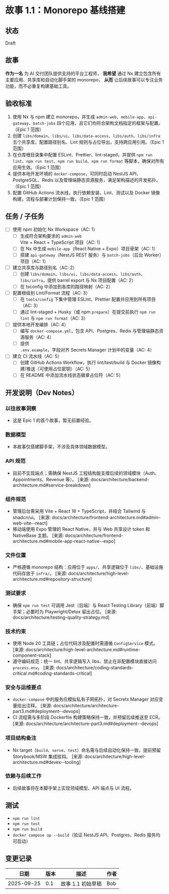 # 故事 1.1：Monorepo 基线搭建

## 状态

Draft

## 故事

**作为一名** 为 AI 交付团队提供支持的平台工程师，
**我希望** 通过 Nx 建立包含所有主要应用、共享库和自动化脚手架的 monorepo，
**从而** 让后续故事可以专注业务功能，而不必重复构建基础工具。

## 验收标准

1. 使用 Nx 与 npm 建立 monorepo，并生成 `admin-web`、`mobile-app`、`api-gateway`、`batch-jobs` 四个应用，且它们均符合架构文档指定的框架与配置。（Epic 1 范围）
2. 创建 `libs/domain`、`libs/ui`、`libs/data-access`、`libs/auth`、`libs/infra` 五个共享库，配置路径别名、Lint 规则与占位导出，支持跨应用引用。（Epic 1 范围）
3. 在仓库根目录集中配置 ESLint、Prettier、lint-staged，并提供 `npm run lint`、`npm run test`、`npm run build`、`npm run format` 等脚本，确保对所有应用生效。（Epic 1 范围）
4. 提供本地开发环境的 `docker-compose`，可同时启动 NestJS API、PostgreSQL、Redis 以及管理端静态资源服务，满足架构描述的开发拓扑。（Epic 1 范围）
5. 配置 GitHub Actions 流水线，执行依赖安装、Lint、测试以及 Docker 镜像构建，流程与部署计划保持一致。（Epic 1 范围）

## 任务 / 子任务

- [ ] 使用 npm 初始化 Nx Workspace（AC: 1）
  - [ ] 生成符合架构要求的 `admin-web` Vite + React + TypeScript 项目（AC: 1）
  - [ ] 在 Nx 中生成 `mobile-app`（React Native + Expo）项目骨架（AC: 1）
  - [ ] 搭建 `api-gateway`（NestJS REST 服务）与 `batch-jobs`（后台 Worker）项目（AC: 1）
- [ ] 建立共享库与路径别名（AC: 2）
  - [ ] 创建 `libs/domain`、`libs/ui`、`libs/data-access`、`libs/auth`、`libs/infra`，提供 barrel export 与 Nx 项目配置（AC: 2）
  - [ ] 在 tsconfig 中添加到各库的路径映射（AC: 2）
- [ ] 配置根级别 Lint/Format 流程（AC: 3）
  - [ ] 在 `tools/config` 下集中管理 ESLint、Prettier 配置并应用到所有项目（AC: 3）
  - [ ] 通过 lint-staged + Husky（或 npm `prepare`）在提交前执行 `npm run lint` 与 `npm run format`（AC: 3）
- [ ] 提供本地开发编排（AC: 4）
  - [ ] 编写 `docker-compose.yml`，包含 API、Postgres、Redis 与管理端静态资源服务（AC: 4）
  - [ ] 提供 `.env.example`，字段对齐 Secrets Manager 计划中的变量（AC: 4）
- [ ] 建立 CI 流水线（AC: 5）
  - [ ] 创建 GitHub Actions Workflow，执行 lint/test/build 与 Docker 镜像构建/推送（可使用占位密钥）（AC: 5）
  - [ ] 在 README 中添加流水线状态徽章占位符（AC: 5）

## 开发说明（Dev Notes）

### 以往故事洞察

- 这是 Epic 1 的首个故事，暂无前置经验。

### 数据模型

- 本故事仅搭建脚手架，不涉及具体领域数据模型。

### API 规范

- 目前不实现端点；需确保 NestJS 工程结构能支撑后续的领域模块（Auth、Appointments、Revenue 等）。
  [来源: docs/architecture/backend-architecture.md#service-breakdown]

### 组件规范

- 管理后台需采用 Vite + React 18 + TypeScript，并结合 Tailwind 与 shadcn/ui。
  [来源: docs/architecture/frontend-architecture.md#admin-web-vite--react]
- 移动端使用 Expo 管理的 React Native，并与 Web 共享设计 token 和 NativeBase 主题。
  [来源: docs/architecture/frontend-architecture.md#mobile-app-react-native--expo]

### 文件位置

- 严格遵循 monorepo 结构：应用位于 `apps/`、共享逻辑位于 `libs/`、基础设施代码存放于 `infra/`。
  [来源: docs/architecture/high-level-architecture.md#repository-structure]

### 测试要求

- 确保 `npm run test` 可调用 Jest（后端）与 React Testing Library（前端）脚手架；必要时为 Playwright/Detox 留出占位。
  [来源: docs/architecture/testing-quality-strategy.md]

### 技术约束

- 使用 Node 20 工具链；占位代码涉及配置时需遵循 `ConfigService` 模式。
  [来源: docs/architecture/high-level-architecture.md#runtime-component-stack]
- 遵守编码规范：统一 lint、共享逻辑写入 libs、禁止在非配置模块直接访问 `process.env`。
  [来源: docs/architecture/coding-standards-critical.md#coding-standards-critical]

### 安全与运维要点

- `docker-compose` 中的服务应模拟私有子网拓扑，对 Secrets Manager 对应变量给出注释。
  [来源: docs/architecture/architecture-part3.md#deployment--devops]
- CI 流程需与多阶段 Dockerfile 构建策略保持一致，并预留后续推送至 ECR。
  [来源: docs/architecture/architecture-part3.md#deployment--devops]

### 项目结构备注

- Nx target（`build`、`serve`、`test`）命名需与后续自动化保持一致，提前预留 Storybook/MSW 集成挂钩。
  [来源: docs/architecture/high-level-architecture.md#devex--tooling]

### 依赖与后续工作

- 后续故事将在本脚手架上实现领域模型、API 端点与 UI 流程。

## 测试

- `npm run lint`
- `npm run test`
- `npm run build`
- `docker compose up --build`（验证 NestJS API、Postgres、Redis 服务均可启动）

## 变更记录

| 日期       | 版本 | 描述              | 作者 |
| ---------- | ---- | ----------------- | ---- |
| 2025-09-25 | 0.1  | 故事 1.1 初始草稿 | Bob  |
